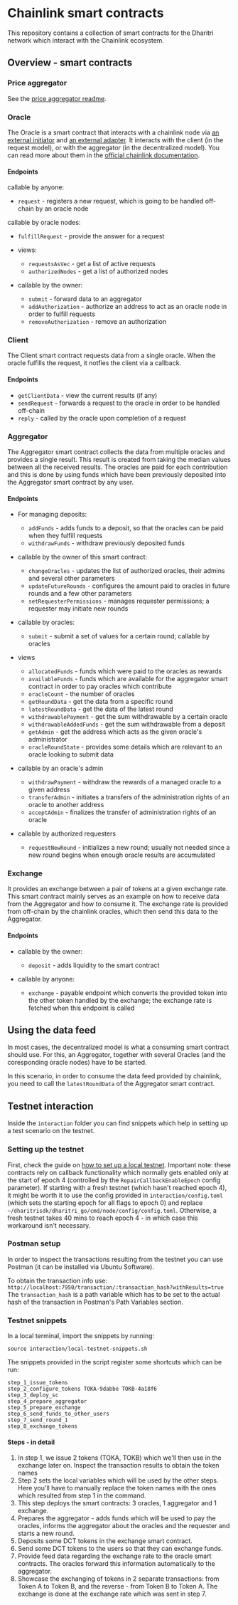 # Chainlink smart contracts

This repository contains a collection of smart contracts for the Dharitri network which interact with the Chainlink ecosystem.

## Overview - smart contracts

### Price aggregator

See the [price aggregator readme](price-aggregator/README.md).

### Oracle

The Oracle is a smart contract that interacts with a chainlink node via [an external initiator](https://docs.chain.link/docs/external-initiators-introduction) and [an external adapter](https://docs.chain.link/docs/external-adapters).
It interacts with the client (in the request model), or with the aggregator (in the decentralized model). You can read more about them in the [official chainlink documentation](https://docs.chain.link/docs/architecture-overview).

#### Endpoints

callable by anyone:
  - `request` - registers a new request, which is going to be handled off-chain by an oracle node

callable by oracle nodes:
  - `fulfillRequest` - provide the answer for a request

- views:
  - `requestsAsVec` - get a list of active requests
  - `authorizedNodes` - get a list of authorized nodes

- callable by the owner:
  - `submit` - forward data to an aggregator
  - `addAuthorization` - authorize an address to act as an oracle node in order to fulfill requests
  - `removeAuthorization` - remove an authorization

### Client

The Client smart contract requests data from a single oracle. When the oracle fulfills the request, it notfies the client via a callback.

#### Endpoints

- `getClientData` - view the current results (if any)
- `sendRequest` - forwards a request to the oracle in order to be handled off-chain
- `reply` - called by the oracle upon completion of a request

### Aggregator

The Aggregator smart contract collects the data from multiple oracles and provides a single result. This result is created from taking the median values between all the received results.
The oracles are paid for each contribution and this is done by using funds which have been previously deposited into the Aggregator smart contract by any user.

#### Endpoints

- For managing deposits:
  - `addFunds` - adds funds to a deposit, so that the oracles can be paid when they fulfill requests
  - `withdrawFunds` - withdraw previously deposited funds

- callable by the owner of this smart contract:
  - `changeOracles` - updates the list of authorized oracles, their admins and several other parameters
  - `updateFutureRounds` - configures the amount paid to oracles in future rounds and a few other parameters
  - `setRequesterPermissions` - manages requester permissions; a requester may initiate new rounds

- callable by oracles:
  - `submit` - submit a set of values for a certain round; callable by oracles

- views
  - `allocatedFunds` - funds which were paid to the oracles as rewards
  - `availableFunds` - funds which are available for the aggregator smart contract in order to pay oracles which contribute
  - `oracleCount` - the number of oracles
  - `getRoundData` - get the data from a specific round
  - `latestRoundData` - get the data of the latest round
  - `withdrawablePayment` - get the sum withdrawable by a certain oracle
  - `withdrawableAddedFunds` - get the sum withdrawable from a deposit
  - `getAdmin` - get the address which acts as the given oracle's administrator
  - `oracleRoundState` - provides some details which are relevant to an oracle looking to submit data

- callable by an oracle's admin
  - `withdrawPayment` - withdraw the rewards of a managed oracle to a given address
  - `transferAdmin` - initiates a transfers of the administration rights of an oracle to another address
  - `acceptAdmin` - finalizes the transfer of administration rights of an oracle

- callable by authorized requesters
  - `requestNewRound` - initializes a new round; usually not needed since a new round begins when enough oracle results are accumulated

### Exchange

It provides an exchange between a pair of tokens at a given exchange rate. This smart contract mainly serves as an example on how to receive data from the Aggregator and how to consume it.
The exchange rate is provided from off-chain by the chainlink oracles, which then send this data to the Aggregator.

#### Endpoints

- callable by the owner:
  - `deposit` - adds liquidity to the smart contract

- callable by anyone:
  - `exchange` - payable endpoint which converts the provided token into the other token handled by the exchange; the exchange rate is fetched when this endpoint is called

## Using the data feed

In most cases, the decentralized model is what a consuming smart contract should use. For this, an Aggregator, together with several Oracles (and the coresponding oracle nodes) have to be started.

In this scenario, in order to consume the data feed provided by chainlink, you need to call the `latestRoundData` of the Aggregator smart contract.

## Testnet interaction

Inside the `interaction` folder you can find snippets which help in setting up a test scenario on the testnet.

### Setting up the testnet

First, check the guide on [how to set up a local testnet](https://docs.dharitri.com/developers/setup-local-testnet/).
Important note: these contracts rely on callback functionality which normally gets enabled only at the start of epoch 4 (controlled by the `RepairCallbackEnableEpoch` config parameter). If starting with a fresh testnet (which hasn't reached epoch 4), it might be worth it to use the config provided in `interaction/config.toml` (which sets the starting epoch for all flags to epoch 0) and replace `~/dharitrisdk/dharitri_go/cmd/node/config/config.toml`. Otherwise, a fresh testnet takes 40 mins to reach epoch 4 - in which case this workaround isn't necessary.

### Postman setup

In order to inspect the transactions resulting from the testnet you can use Postman (it can be installed via Ubuntu Software).

To obtain the transaction info use:
`http://localhost:7950/transaction/:transaction_hash?withResults=true`
The `transaction_hash` is a path variable which has to be set to the actual hash of the transaction in Postman's Path Variables section.

### Testnet snippets

In a local terminal, import the snippets by running:

```
source interaction/local-testnet-snippets.sh
```

The snippets provided in the script register some shortcuts which can be run:

```
step_1_issue_tokens
step_2_configure_tokens TOKA-9dabbe TOKB-4a18f6
step_3_deploy_sc
step_4_prepare_aggregator
step_5_prepare_exchange
step_6_send_funds_to_other_users
step_7_send_round_1
step_8_exchange_tokens
```

#### Steps - in detail

1. In step 1, we issue 2 tokens (TOKA, TOKB) which we'll then use in the exchange later on.
Inspect the transaction results to obtain the token names 
2. Step 2 sets the local variables which will be used by the other steps. Here you'll have to manually replace the token names with the ones which resulted from step 1 in the command.
3. This step deploys the smart contracts: 3 oracles, 1 aggregator and 1 exchange.
4. Prepares the aggregator - adds funds which will be used to pay the oracles, informs the aggregator about the oracles and the requester and starts a new round.
5. Deposits some DCT tokens in the exchange smart contract.
6. Send some DCT tokens to the users so that they can exchange funds.
7. Provide feed data regarding the exchange rate to the oracle smart contracts. The oracles forward this information automatically to the aggregator.
8. Showcase the exchanging of tokens in 2 separate transactions: from Token A to Token B, and the reverse - from Token B to Token A. The exchange is done at the exchange rate which was sent in step 7.
